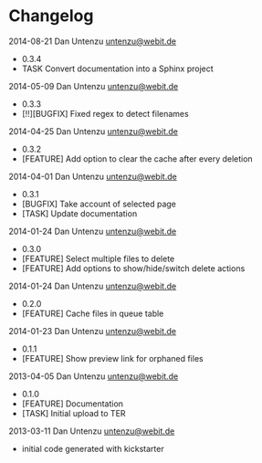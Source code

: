 Changelog
=========

2014-08-21 Dan Untenzu <untenzu@webit.de>

  * 0.3.4
  * TASK Convert documentation into a Sphinx project

2014-05-09 Dan Untenzu  <untenzu@webit.de>

  * 0.3.3
  * [!!][BUGFIX] Fixed regex to detect filenames

2014-04-25 Dan Untenzu  <untenzu@webit.de>

  * 0.3.2
  * [FEATURE] Add option to clear the cache after every deletion

2014-04-01 Dan Untenzu  <untenzu@webit.de>

  * 0.3.1
  * [BUGFIX] Take account of selected page
  * [TASK] Update documentation

2014-01-24 Dan Untenzu  <untenzu@webit.de>

  * 0.3.0
  * [FEATURE] Select multiple files to delete
  * [FEATURE] Add options to show/hide/switch delete actions

2014-01-24 Dan Untenzu  <untenzu@webit.de>

  * 0.2.0
  * [FEATURE] Cache files in queue table

2014-01-23 Dan Untenzu  <untenzu@webit.de>

  * 0.1.1
  * [FEATURE] Show preview link for orphaned files

2013-04-05 Dan Untenzu  <untenzu@webit.de>

  * 0.1.0
  * [FEATURE] Documentation
  * [TASK] Initial upload to TER

2013-03-11 Dan Untenzu  <untenzu@webit.de>

  * initial code generated with kickstarter